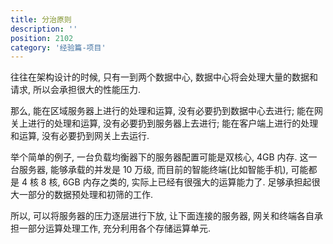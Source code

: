 ```yaml
---
title: 分治原则
description: ''
position: 2102
category: '经验篇-项目'
---
```


往往在架构设计的时候, 只有一到两个数据中心, 数据中心将会处理大量的数据和请求, 所以会承担很大的性能压力.

那么, 能在区域服务器上进行的处理和运算, 没有必要扔到数据中心去进行; 能在网关上进行的处理和运算, 没有必要扔到服务器上去进行; 能在客户端上进行的处理和运算, 没有必要扔到网关上去运行.

举个简单的例子, 一台负载均衡器下的服务器配置可能是双核心, 4GB 内存. 这一台服务器, 能够承载的并发是 10 万级, 而目前的智能终端(比如智能手机), 可能都是 4 核 8 核, 6GB 内存之类的, 实际上已经有很强大的运算能力了. 足够承担起很大一部分的数据预处理和初筛的工作.

所以, 可以将服务器的压力逐层进行下放, 让下面连接的服务器, 网关和终端各自承担一部分运算处理工作, 充分利用各个存储运算单元.

<adsbygoogle></adsbygoogle>

